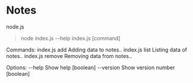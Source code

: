 # Notes
node.js
> node index.js --help
index.js [command]

Commands:
  index.js add     Adding data to notes..
  index.js list    Listing data of notes..
  index.js remove  Removing data from notes..

Options:
  --help     Show help                                                 [boolean]
  --version  Show version number                                       [boolean]
